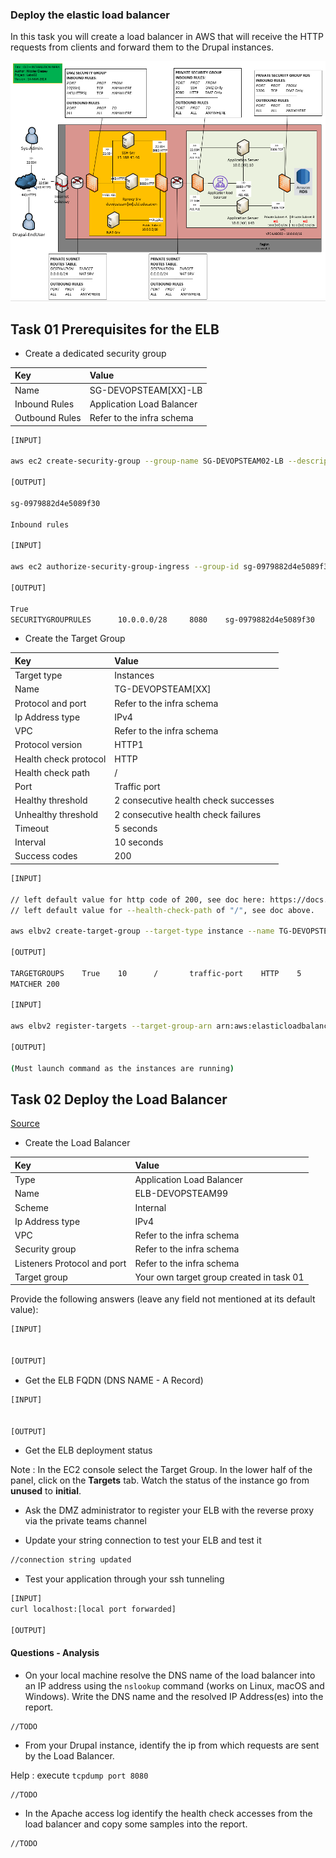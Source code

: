 ### Deploy the elastic load balancer

In this task you will create a load balancer in AWS that will receive
the HTTP requests from clients and forward them to the Drupal
instances.

![Schema](./img/CLD_AWS_INFA.PNG)

## Task 01 Prerequisites for the ELB

* Create a dedicated security group

|Key|Value|
|:--|:--|
|Name|SG-DEVOPSTEAM[XX]-LB|
|Inbound Rules|Application Load Balancer|
|Outbound Rules|Refer to the infra schema|

```bash
[INPUT]

aws ec2 create-security-group --group-name SG-DEVOPSTEAM02-LB --description "Security group for team 2 load balancer" --vpc-id vpc-03d46c285a2af77ba

[OUTPUT]

sg-0979882d4e5089f30

Inbound rules

[INPUT]

aws ec2 authorize-security-group-ingress --group-id sg-0979882d4e5089f30 --protocol tcp --port 8080 --cidr 10.0.0.0/28

[OUTPUT]

True
SECURITYGROUPRULES      10.0.0.0/28     8080    sg-0979882d4e5089f30    709024702237    tcp     False   sgr-08dd0082c202a15bd   8080

```

* Create the Target Group

|Key|Value|
|:--|:--|
|Target type|Instances|
|Name|TG-DEVOPSTEAM[XX]|
|Protocol and port|Refer to the infra schema|
|Ip Address type|IPv4|
|VPC|Refer to the infra schema|
|Protocol version|HTTP1|
|Health check protocol|HTTP|
|Health check path|/|
|Port|Traffic port|
|Healthy threshold|2 consecutive health check successes|
|Unhealthy threshold|2 consecutive health check failures|
|Timeout|5 seconds|
|Interval|10 seconds|
|Success codes|200|

```bash
[INPUT]

// left default value for http code of 200, see doc here: https://docs.aws.amazon.com/cli/latest/reference/elbv2/create-target-group.html
// left default value for --health-check-path of "/", see doc above.

aws elbv2 create-target-group --target-type instance --name TG-DEVOPSTEAM02 --protocol HTTP --port 8080 --ip-address-type ipv4 --vpc-id vpc-03d46c285a2af77ba --protocol-version HTTP1 --health-check-protocol HTTP --health-check-port traffic-port --healthy-threshold-count 2 --unhealthy-threshold-count 2 --health-check-interval-seconds 10 --health-check-timeout-seconds 5

[OUTPUT]

TARGETGROUPS    True    10      /       traffic-port    HTTP    5       2       ipv4    8080    HTTP    HTTP1   arn:aws:elasticloadbalancing:eu-west-3:709024702237:targetgroup/TG-DEVOPSTEAM02/d6f0f0c87fbf6200    TG-DEVOPSTEAM02 instance        2       vpc-03d46c285a2af77ba
MATCHER 200

[INPUT]

aws elbv2 register-targets --target-group-arn arn:aws:elasticloadbalancing:eu-west-3:709024702237:targetgroup/TG-DEVOPSTEAM02/d6f0f0c87fbf6200 --targets Id=i-09b1de9e5e3d92e56 Id=i-0a6a5f3b8993a8786

[OUTPUT]

(Must launch command as the instances are running)

```


## Task 02 Deploy the Load Balancer

[Source](https://aws.amazon.com/elasticloadbalancing/)

* Create the Load Balancer

|Key|Value|
|:--|:--|
|Type|Application Load Balancer|
|Name|ELB-DEVOPSTEAM99|
|Scheme|Internal|
|Ip Address type|IPv4|
|VPC|Refer to the infra schema|
|Security group|Refer to the infra schema|
|Listeners Protocol and port|Refer to the infra schema|
|Target group|Your own target group created in task 01|

Provide the following answers (leave any
field not mentioned at its default value):

```bash
[INPUT]


[OUTPUT]

```

* Get the ELB FQDN (DNS NAME - A Record)

```bash
[INPUT]


[OUTPUT]

```

* Get the ELB deployment status

Note : In the EC2 console select the Target Group. In the
       lower half of the panel, click on the **Targets** tab. Watch the
       status of the instance go from **unused** to **initial**.

* Ask the DMZ administrator to register your ELB with the reverse proxy via the private teams channel

* Update your string connection to test your ELB and test it

```bash
//connection string updated
```

* Test your application through your ssh tunneling

```bash
[INPUT]
curl localhost:[local port forwarded]

[OUTPUT]

```

#### Questions - Analysis

* On your local machine resolve the DNS name of the load balancer into
  an IP address using the `nslookup` command (works on Linux, macOS and Windows). Write
  the DNS name and the resolved IP Address(es) into the report.

```
//TODO
```

* From your Drupal instance, identify the ip from which requests are sent by the Load Balancer.

Help : execute `tcpdump port 8080`

```
//TODO
```

* In the Apache access log identify the health check accesses from the
  load balancer and copy some samples into the report.

```
//TODO
```
